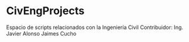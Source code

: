 # CivEngProjects
Espacio de scripts relacionados con la Ingeniería Civil 
Contribuidor: Ing. Javier Alonso Jaimes Cucho
